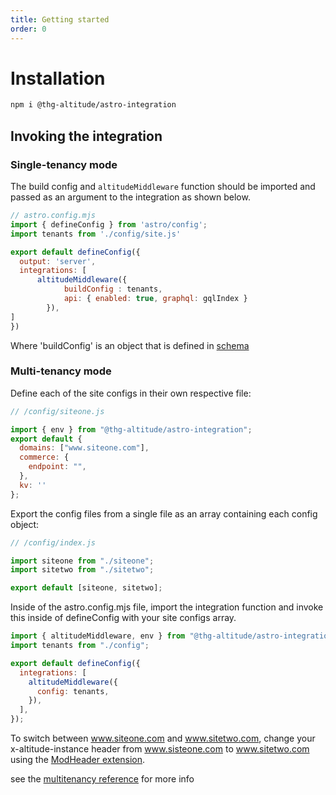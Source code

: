 ```yaml
---
title: Getting started
order: 0
---
```


# Installation

```sh
npm i @thg-altitude/astro-integration
```

## Invoking the integration 

### Single-tenancy mode

The build config and `altitudeMiddleware` function should be imported and passed as an argument to the integration as shown below.

```js
// astro.config.mjs
import { defineConfig } from 'astro/config';
import tenants from './config/site.js'

export default defineConfig({
  output: 'server',
  integrations: [
      altitudeMiddleware({
            buildConfig : tenants,
            api: { enabled: true, graphql: gqlIndex }
        }),
] 
})
```

Where 'buildConfig' is an object that is defined in [schema](https://github.com/THG-AltitudeSiteBuilds/astro-integration/blob/main/config_schemas/schemaV2.json) 


### Multi-tenancy mode

Define each of the site configs in their own respective file:

```javascript
// /config/siteone.js

import { env } from "@thg-altitude/astro-integration";
export default {
  domains: ["www.siteone.com"],
  commerce: {
    endpoint: "",
  },
  kv: ''
};
```

Export the config files from a single file as an array containing each config object:

```javascript
// /config/index.js

import siteone from "./siteone";
import sitetwo from "./sitetwo";

export default [siteone, sitetwo];
```

Inside of the astro.config.mjs file, import the integration function and invoke this inside of defineConfig with your site configs array.

```javascript
import { altitudeMiddleware, env } from "@thg-altitude/astro-integration";
import tenants from "./config";

export default defineConfig({
  integrations: [
    altitudeMiddleware({
      config: tenants,
    }),
  ],
});
```

To switch between www.siteone.com and www.sitetwo.com, change your x-altitude-instance header from www.sisteone.com to www.sitetwo.com using the [ModHeader extension](https://chromewebstore.google.com/detail/modheader-modify-http-hea/idgpnmonknjnojddfkpgkljpfnnfcklj?hl=en). 

see the [multitenancy reference](../reference/multi-tenancy) for more info
